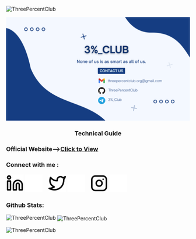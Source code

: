 <p align="left"> <img src="https://komarev.com/ghpvc/?username=ThreePercentClub&label=Profile%20views&color=0e75b6&style=flat" alt="ThreePercentClub" /> </p>


![Header Image- 3%_Club](frent.png)
<h3 align="center">Technical Guide </h3>

### Official Website-->[Click to View][Link1]
[Link1]:https://threepercentclub.github.io/webpage///

### Connect with me :
[![website](./img/linkedin-light.svg)](https://www.linkedin.com/company/3-club#gh-light-mode-only)
[![website](./img/linkedin-dark.svg)](https://www.linkedin.com/company/3-club#gh-dark-mode-only)
&nbsp;&nbsp;
[![website](./img/twitter-light.svg)](#gh-light-mode-only)
[![website](./img/twitter-dark.svg)](#gh-dark-mode-only)
&nbsp;&nbsp;
[![website](./img/instagram-light.svg)](#gh-light-mode-only)
[![website](./img/instagram-dark.svg)](#gh-dark-mode-only)





### Github Stats:
<!--
<img alt="ThreePercentClub's Activity Graph" src="https://activity-graph.herokuapp.com/graph?username=ThreePercentClub=react-dark&area=true" width="100%">
-->
<p><img align="left" src="https://github-readme-stats.vercel.app/api/top-langs?username=ThreePercentClub&show_icons=true&locale=en&layout=compact" alt="ThreePercentClub" /></p>

<p>&nbsp;<img align="center" src="https://github-readme-stats.vercel.app/api?username=ThreePercentClub&show_icons=true&locale=en" alt="ThreePercentClub" /></p>

<p><img align="center" src="https://github-readme-streak-stats.herokuapp.com/?user=ThreePercentClub&" alt="ThreePercentClub" /></p>


